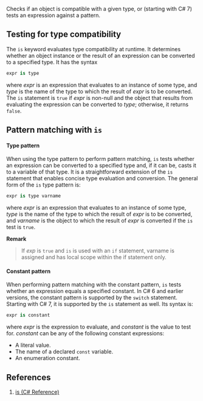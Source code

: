 Checks if an object is compatible with a given type, or (starting with C# 7) tests an expression against a pattern.

## Testing for type compatibility

The `is` keyword evaluates type compatibility at runtime. It determines whether an object instance or the result of an expression can be converted to a specified type. It has the syntax
```c#
expr is type
```
where *expr* is an expression that evaluates to an instance of some type, and *type* is the name of the type to which the result of *expr* is to be converted. The `is` statement is `true` if *expr* is non-null and the object that results from evaluating the expression can be converted to *type*; otherwise, it returns `false`.

## Pattern matching with `is`

#### Type pattern

When using the type pattern to perform pattern matching, `is` tests whether an expression can be converted to a specified type and, if it can be, casts it to a variable of that type. It is a straightforward extension of the `is` statement that enables concise type evaluation and conversion. The general form of the `is` type pattern is:
```c#
expr is type varname
``` 
where *expr* is an expression that evaluates to an instance of some type, *type* is the name of the type to which the result of *expr* is to be converted, and *varname* is the object to which the result of *expr* is converted if the `is` test is `true`.

**Remark**

> If *exp* is `true` and `is` is used with an `if` statement, varname is assigned and has local scope within the if statement only.

#### Constant pattern

When performing pattern matching with the constant pattern, `is` tests whether an expression equals a specified constant. In C# 6 and earlier versions, the constant pattern is supported by the `switch` statement. Starting with C# 7, it is supported by the `is` statement as well. Its syntax is:
```c#
expr is constant
```
where *expr* is the expression to evaluate, and *constant* is the value to test for. *constant* can be any of the following constant expressions:
- A literal value.
- The name of a declared `const` variable.
- An enumeration constant.

## References

1. [is (C# Reference)](https://docs.microsoft.com/en-us/dotnet/csharp/language-reference/keywords/is)
<!--stackedit_data:
eyJoaXN0b3J5IjpbMTYzMTA4MDk3Ml19
-->